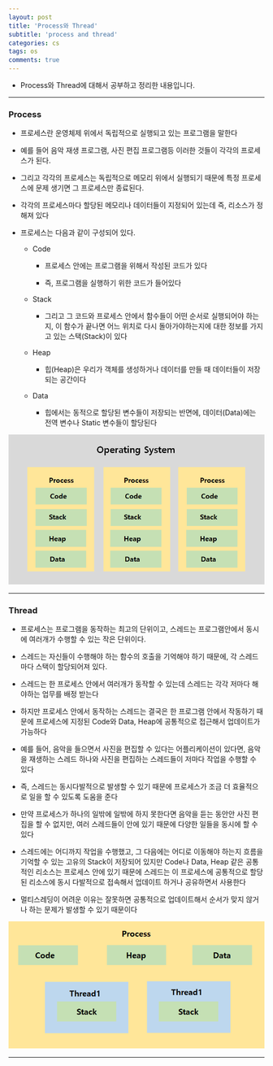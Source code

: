 ```yaml
---
layout: post
title: 'Process와 Thread'
subtitle: 'process and thread'
categories: cs
tags: os
comments: true
---
```


- Process와 Thread에 대해서 공부하고 정리한 내용입니다.

---

### Process

- 프로세스란 운영체제 위에서 독립적으로 실행되고 있는 프로그램을 말한다

- 예를 들어 음악 재생 프로그램, 사진 편집 프로그램등 이러한 것들이 각각의 프로세스가 된다.

- 그리고 각각의 프로세스는 독립적으로 메모리 위에서 실행되기 때문에 특정 프로세스에 문제 생기면 그 프로세스만 종료된다.

- 각각의 프로세스마다 할당된 메모리나 데이터들이 지정되어 있는데 즉, 리소스가 정해져 있다

- 프로세스는 다음과 같이 구성되어 있다.

  - Code

    - 프로세스 안에는 프로그램을 위해서 작성된 코드가 있다

    - 즉, 프로그램을 실행하기 위한 코드가 들어있다

  - Stack

    - 그리고 그 코드와 프로세스 안에서 함수들이 어떤 순서로 실행되어야 하는지, 이 함수가 끝나면 어느 위치로 다시 돌아가야하는지에 대한 정보를 가지고 있는 스택(Stack)이 있다

  - Heap

    - 힙(Heap)은 우리가 객체를 생성하거나 데이터를 만들 때 데이터들이 저장되는 공간이다

  - Data

    - 힙에서는 동적으로 할당된 변수들이 저장되는 반면에, 데이터(Data)에는 전역 변수나 Static 변수들이 할당된다

<img src="https://github.com/ibtg/ibtg.github.io/blob/master/assets/img/post_img/2020-08-31-cs-thread1.png?raw=true" width="600">

---

### Thread

- 프로세스는 프로그램을 동작하는 최고의 단위이고, 스레드는 프로그램안에서 동시에 여러개가 수행할 수 있는 작은 단위이다.

- 스레드는 자신들이 수행해야 하는 함수의 호출을 기억해야 하기 때문에, 각 스레드 마다 스택이 할당되어져 있다.

- 스레드는 한 프로세스 안에서 여러개가 동작할 수 있는데 스레드는 각각 저마다 해야하는 업무를 배정 받는다

- 하지만 프로세스 안에서 동작하는 스레드는 결국은 한 프로그램 안에서 작동하기 때문에 프로세스에 지정된 Code와 Data, Heap에 공통적으로 접근해서 업데이트가 가능하다

- 예를 들어, 음악을 들으면서 사진을 편집할 수 있다는 어플리케이션이 있다면, 음악을 재생하는 스레드 하나와 사진을 편집하는 스레드들이 저마다 작업을 수행할 수 있다

- 즉, 스레드는 동시다발적으로 발생할 수 있기 때문에 프로세스가 조금 더 효율적으로 일을 할 수 있도록 도움을 준다

- 만약 프로세스가 하나의 일밖에 일밖에 하지 못한다면 음악을 듣는 동안안 사진 편집을 할 수 없지만, 여러 스레드들이 안에 있기 때문에 다양한 일들을 동시에 할 수 있다

- 스레드에는 어디까지 작업을 수행했고, 그 다음에는 어디로 이동해야 하는지 흐름을 기억할 수 있는 고유의 Stack이 저장되어 있지만 Code나 Data, Heap 같은 공통적인 리소스는 프로세스 안에 있기 때문에 스레드는 이 프로세스에 공통적으로 할당된 리소스에 동시 다발적으로 접속해서 업데이트 하거나 공유하면서 사용한다

- 멀티스레딩이 어려운 이유는 잘못하면 공통적으로 업데이트해서 순서가 맞지 않거나 하는 문제가 발생할 수 있기 때문이다

<img src="https://github.com/ibtg/ibtg.github.io/blob/master/assets/img/post_img/2020-08-31-cs-thread2.png?raw=true" width="600">

---
